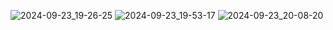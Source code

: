 ![2024-09-23_19-26-25](https://github.com/user-attachments/assets/1ba31f6b-ae01-4991-96c4-663a43d2f306)
![2024-09-23_19-53-17](https://github.com/user-attachments/assets/667ded1c-44fe-4bd6-9a44-c7cb010863e2)
![2024-09-23_20-08-20](https://github.com/user-attachments/assets/457eef83-1302-4f40-b2fa-79d0d7ac6b67)

